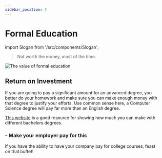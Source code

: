 ```yaml
---
sidebar_position: 4
---
```


# Formal Education

import Slogan from '/src/components/Slogan';

>Not worth the money, most of the time.

![The value of formal education](/img/meme-egyptology.svg)

## Return on Investment

If you are going to pay a significant amount for an advanced degree, you better do your homework and make sure you can make enough money with that degree to justify your efforts. Use common sense here, a Computer Science degree will pay far more than an English degree.

[This website](https://www.payscale.com/college-salary-report/majors-that-pay-you-back/bachelors) is a good resource for showing how much you can make with different bachelors degrees. 

### - Make your employer pay for this

If you have the ability to have your company pay for college courses, feast on that buffet!

<Slogan/>